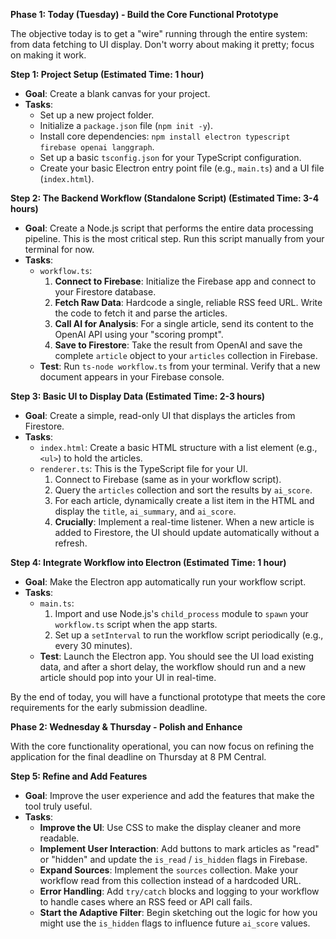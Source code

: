 **Phase 1: Today (Tuesday) - Build the Core Functional Prototype**

The objective today is to get a "wire" running through the entire system: from data fetching to UI display. Don't worry about making it pretty; focus on making it work.

**Step 1: Project Setup (Estimated Time: 1 hour)**

* **Goal**: Create a blank canvas for your project.
* **Tasks**:
   * Set up a new project folder.
   * Initialize a `package.json` file (`npm init -y`).
   * Install core dependencies: `npm install electron typescript firebase openai langgraph`.
   * Set up a basic `tsconfig.json` for your TypeScript configuration.
   * Create your basic Electron entry point file (e.g., `main.ts`) and a UI file (`index.html`).

**Step 2: The Backend Workflow (Standalone Script) (Estimated Time: 3-4 hours)**

* **Goal**: Create a Node.js script that performs the entire data processing pipeline. This is the most critical step. Run this script manually from your terminal for now.
* **Tasks**:
   * `workflow.ts`:
      1. **Connect to Firebase**: Initialize the Firebase app and connect to your Firestore database.
      2. **Fetch Raw Data**: Hardcode a single, reliable RSS feed URL. Write the code to fetch it and parse the articles.
      3. **Call AI for Analysis**: For a single article, send its content to the OpenAI API using your "scoring prompt".
      4. **Save to Firestore**: Take the result from OpenAI and save the complete `article` object to your `articles` collection in Firebase.
   * **Test**: Run `ts-node workflow.ts` from your terminal. Verify that a new document appears in your Firebase console.

**Step 3: Basic UI to Display Data (Estimated Time: 2-3 hours)**

* **Goal**: Create a simple, read-only UI that displays the articles from Firestore.
* **Tasks**:
   * `index.html`: Create a basic HTML structure with a list element (e.g., `<ul>`) to hold the articles.
   * `renderer.ts`: This is the TypeScript file for your UI.
      1. Connect to Firebase (same as in your workflow script).
      2. Query the `articles` collection and sort the results by `ai_score`.
      3. For each article, dynamically create a list item in the HTML and display the `title`, `ai_summary`, and `ai_score`.
      4. **Crucially**: Implement a real-time listener. When a new article is added to Firestore, the UI should update automatically without a refresh.

**Step 4: Integrate Workflow into Electron (Estimated Time: 1 hour)**

* **Goal**: Make the Electron app automatically run your workflow script.
* **Tasks**:
   * `main.ts`:
      1. Import and use Node.js's `child_process` module to `spawn` your `workflow.ts` script when the app starts.
      2. Set up a `setInterval` to run the workflow script periodically (e.g., every 30 minutes).
   * **Test**: Launch the Electron app. You should see the UI load existing data, and after a short delay, the workflow should run and a new article should pop into your UI in real-time.

By the end of today, you will have a functional prototype that meets the core requirements for the early submission deadline.

**Phase 2: Wednesday & Thursday - Polish and Enhance**

With the core functionality operational, you can now focus on refining the application for the final deadline on Thursday at 8 PM Central.

**Step 5: Refine and Add Features**

* **Goal**: Improve the user experience and add the features that make the tool truly useful.
* **Tasks**:
   * **Improve the UI**: Use CSS to make the display cleaner and more readable.
   * **Implement User Interaction**: Add buttons to mark articles as "read" or "hidden" and update the `is_read` / `is_hidden` flags in Firebase.
   * **Expand Sources**: Implement the `sources` collection. Make your workflow read from this collection instead of a hardcoded URL.
   * **Error Handling**: Add `try/catch` blocks and logging to your workflow to handle cases where an RSS feed or API call fails.
   * **Start the Adaptive Filter**: Begin sketching out the logic for how you might use the `is_hidden` flags to influence future `ai_score` values.